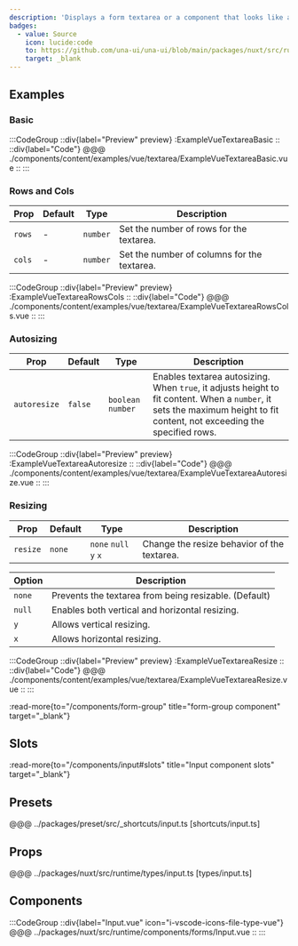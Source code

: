 ```yaml
---
description: 'Displays a form textarea or a component that looks like a textarea.'
badges:
  - value: Source
    icon: lucide:code
    to: https://github.com/una-ui/una-ui/blob/main/packages/nuxt/src/runtime/components/forms/Input.vue
    target: _blank
---
```


## Examples

### Basic

:::CodeGroup
::div{label="Preview" preview}
  :ExampleVueTextareaBasic
::
::div{label="Code"}
@@@ ./components/content/examples/vue/textarea/ExampleVueTextareaBasic.vue
::
:::

### Rows and Cols

| Prop   | Default | Type     | Description                                 |
| ------ | ------- | -------- | ------------------------------------------- |
| `rows` | -       | `number` | Set the number of rows for the textarea.    |
| `cols` | -       | `number` | Set the number of columns for the textarea. |

:::CodeGroup
::div{label="Preview" preview}
  :ExampleVueTextareaRowsCols
::
::div{label="Code"}
@@@ ./components/content/examples/vue/textarea/ExampleVueTextareaRowsCols.vue
::
:::

### Autosizing

| Prop         | Default | Type               | Description                                                                                                                                                               |
| ------------ | ------- | ------------------ | ------------------------------------------------------------------------------------------------------------------------------------------------------------------------- |
| `autoresize` | `false` | `boolean` `number` | Enables textarea autosizing. When `true`, it adjusts height to fit content. When a `number`, it sets the maximum height to fit content, not exceeding the specified rows. |

:::CodeGroup
::div{label="Preview" preview}
  :ExampleVueTextareaAutoresize
::
::div{label="Code"}
@@@ ./components/content/examples/vue/textarea/ExampleVueTextareaAutoresize.vue
::
:::

### Resizing

| Prop     | Default | Type                  | Description                                 |
| -------- | ------- | --------------------- | ------------------------------------------- |
| `resize` | `none`  | `none` `null` `y` `x` | Change the resize behavior of the textarea. |

| Option | Description                                           |
| ------ | ----------------------------------------------------- |
| `none` | Prevents the textarea from being resizable. (Default) |
| `null` | Enables both vertical and horizontal resizing.        |
| `y`    | Allows vertical resizing.                             |
| `x`    | Allows horizontal resizing.                           |

:::CodeGroup
::div{label="Preview" preview}
  :ExampleVueTextareaResize
::
::div{label="Code"}
@@@ ./components/content/examples/vue/textarea/ExampleVueTextareaResize.vue
::
:::

:read-more{to="/components/form-group" title="form-group component" target="_blank"}

## Slots

:read-more{to="/components/input#slots" title="Input component slots" target="_blank"}

## Presets

@@@ ../packages/preset/src/_shortcuts/input.ts [shortcuts/input.ts]

## Props

@@@ ../packages/nuxt/src/runtime/types/input.ts [types/input.ts]

## Components

:::CodeGroup
::div{label="Input.vue" icon="i-vscode-icons-file-type-vue"}
@@@ ../packages/nuxt/src/runtime/components/forms/Input.vue
::
:::

